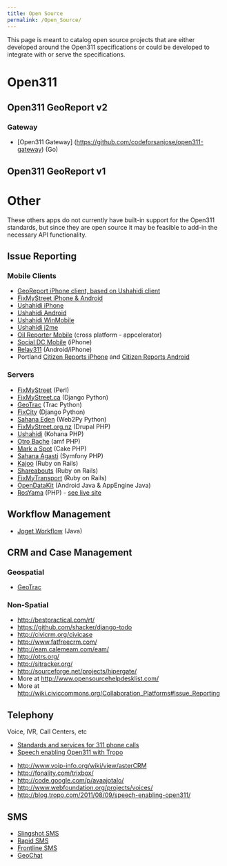 ```yaml
---
title: Open Source
permalink: /Open_Source/
---
```


This page is meant to catalog open source projects that are either developed around the Open311 specifications or could be developed to integrate with or serve the specifications.

Open311
=======

Open311 GeoReport v2
--------------------
### Gateway

- [Open311 Gateway] (https://github.com/codeforsanjose/open311-gateway) (Go)

Open311 GeoReport v1
--------------------

Other
=====

These others apps do not currently have built-in support for the Open311 standards, but since they are open source it may be feasible to add-in the necessary API functionality.

Issue Reporting
---------------

### Mobile Clients

-   [GeoReport iPhone client, based on Ushahidi client](/GeoReport_iPhone "wikilink")
-   [FixMyStreet iPhone & Android](http://github.com/mysociety/fixmystreet)
-   [Ushahidi iPhone](http://github.com/ushahidi/Ushahidi_iPhone)
-   [Ushahidi Android](http://github.com/ushahidi/Ushahidi_Android)
-   [Ushahidi WinMobile](http://github.com/ushahidi/Ushahidi_WinMobile)
-   [Ushahidi j2me](http://github.com/ushahidi/Ushahidi_j2me)
-   [Oil Reporter Mobile](http://github.com/intridea/oilreporter-mobile) (cross platform - appcelerator)
-   [Social DC Mobile](http://socialdc.googlecode.com/files/socialdc311-iphone.src.zip) (iPhone)
-   [Relay311](https://github.com/codeforsanjose/open311-ionic) (Android/iPhone)
-   Portland [Citizen Reports iPhone](http://code.google.com/p/pdxiphoneapp/) and [Citizen Reports Android](http://code.google.com/p/pdxandroidapp/)

### Servers

-   [FixMyStreet](https://github.com/mysociety/fixmystreet) (Perl)
-   [FixMyStreet.ca](http://github.com/visiblegovernment/django-fixmystreet) (Django Python)
-   [GeoTrac](https://projects.openplans.org/GeoTrac/wiki/Install/) (Trac Python)
-   [FixCity](http://github.com/slinkp/fixcity) (Django Python)
-   [Sahana Eden](http://eden.sahanafoundation.org/) (Web2Py Python)
-   [FixMyStreet.org.nz](http://drupal.org/project/fixmystreet) (Drupal PHP)
-   [Ushahidi](http://github.com/ushahidi/) (Kohana PHP)
-   [Otro Bache](http://code.google.com/p/vizzuality/source/browse/trunk/otrobache.com/?r=3399) (amf PHP)
-   [Mark a Spot](http://github.com/markaspot/mark-a-spot/tree/) (Cake PHP)
-   [Sahana Agasti](https://launchpad.net/sahana-agasti/) (Symfony PHP)
-   [Kajoo](https://github.com/mjording/kajoo) (Ruby on Rails)
-   [Shareabouts](https://github.com/openplans/shareabouts) (Ruby on Rails)
-   [FixMyTransport](https://github.com/mysociety/fixmytransport) (Ruby on Rails)
-   [OpenDataKit](http://opendatakit.org/) (Android Java & AppEngine Java)
-   [RosYama](https://github.com/RosYama/RosYama.2) (PHP) - [see live site](http://rosyama.ru/)

Workflow Management
-------------------

-   [Joget Workflow](http://www.joget.org/) (Java)

CRM and Case Management
-----------------------

### Geospatial

-   [GeoTrac](https://projects.openplans.org/GeoTrac/wiki/Install/)

### Non-Spatial

-   <http://bestpractical.com/rt/>
-   <https://github.com/shacker/django-todo>
-   <http://civicrm.org/civicase>
-   <http://www.fatfreecrm.com/>
-   <http://eam.calemeam.com/eam/>
-   <http://otrs.org/>
-   <http://sitracker.org/>
-   <http://sourceforge.net/projects/hipergate/>
-   More at <http://www.opensourcehelpdesklist.com/>
-   More at <http://wiki.civiccommons.org/Collaboration_Platforms#Issue_Reporting>

Telephony
---------

Voice, IVR, Call Centers, etc

-   [Standards and services for 311 phone calls](http://www.voiceingov.org/blog/?p=1246)
-   [Speech enabling Open311 with Tropo](http://blog.tropo.com/2011/08/09/speech-enabling-open311/)

<!-- -->

-   <http://www.voip-info.org/wiki/view/asterCRM>
-   <http://fonality.com/trixbox/>
-   <http://code.google.com/p/avaajotalo/>
-   <http://www.webfoundation.org/projects/voices/>
-   <http://blog.tropo.com/2011/08/09/speech-enabling-open311/>

SMS
---

-   [Slingshot SMS](http://developmentseed.org/blog/2009/aug/14/slingshotsms-alpha-code-released-lightweight-sms-gateway-stick)
-   [Rapid SMS](http://www.rapidsms.org/)
-   [Frontline SMS](http://www.frontlinesms.com/)
-   [GeoChat](http://instedd.org/geochat)
